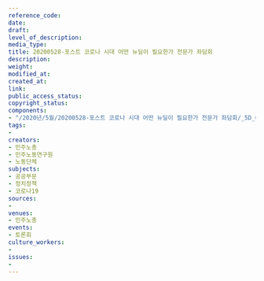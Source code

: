 ```yaml
---
reference_code: 
date: 
draft: 
level_of_description: 
media_type: 
title: 20200528-포스트 코로나 시대 어떤 뉴딜이 필요한가 전문가 좌담회
description: 
weight: 
modified_at: 
created_at: 
link: 
public_access_status: 
copyright_status: 
components:
- "/2020년/5월/20200528-포스트 코로나 시대 어떤 뉴딜이 필요한가 전문가 좌담회/_5D_0298.jpg"
tags:
- 
creators:
- 민주노총
- 민주노동연구원
- 노동단체
subjects:
- 공공부문
- 정치정책
- 코로나19
sources:
- 
venues:
- 민주노총
events:
- 토론회
culture_workers:
- 
issues:
- 
---
```


